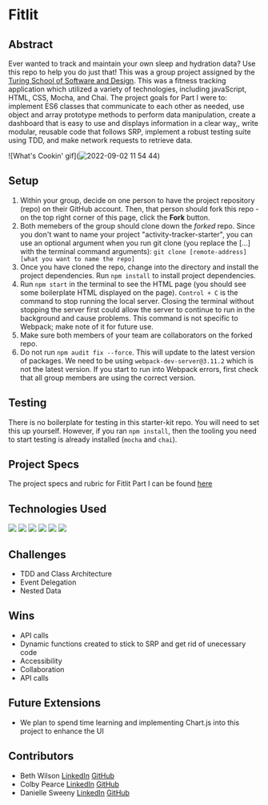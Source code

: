 # Fitlit

## Abstract
Ever wanted to track and maintain your own sleep and hydration data? Use this repo to help you do just that! This was a group project assigned by the [Turing School of Software and Design](https://turing.edu/). This was a fitness tracking application which utilized a variety of technologies, including javaScript, HTML, CSS, Mocha, and Chai. The project goals for Part I were to: implement ES6 classes that communicate to each other as needed, use object and array prototype methods to perform data manipulation, create a dashboard that is easy to use and displays information in a clear way,, write modular, reusable code that follows SRP, implement a robust testing suite using TDD, and make network requests to retrieve data. 

![What's Cookin' gif](![2022-09-02 11 54 44](https://user-images.githubusercontent.com/101376200/188210979-01a7e891-eb82-4d42-9057-2e1d489e9b0b.gif))

## Setup

1. Within your group, decide on one person to have the project repository (repo) on their GitHub account. Then, that person should fork this repo - on the top right corner of this page, click the **Fork** button.
1. Both memebers of the group should clone down the _forked_ repo. Since you don't want to name your project "activity-tracker-starter", you can use an optional argument when you run git clone (you replace the [...] with the terminal command arguments): `git clone [remote-address] [what you want to name the repo]`
1. Once you have cloned the repo, change into the directory and install the project dependencies. Run `npm install` to install project dependencies.
1. Run `npm start` in the terminal to see the HTML page (you should see some boilerplate HTML displayed on the page).  `Control + C` is the command to stop running the local server.  Closing the terminal without stopping the server first could allow the server to continue to run in the background and cause problems. This command is not specific to Webpack; make note of it for future use.   
1. Make sure both members of your team are collaborators on the forked repo.  
1. Do not run `npm audit fix --force`.  This will update to the latest version of packages.  We need to be using `webpack-dev-server@3.11.2` which is not the latest version.  If you start to run into Webpack errors, first check that all group members are using the correct version.  

## Testing

There is no boilerplate for testing in this starter-kit repo. You will need to set this up yourself. However, if you ran `npm install`, then the tooling you need to start testing is already installed (`mocha` and `chai`).

## Project Specs
The project specs and rubric for Fitlit Part I can be found [here](https://frontend.turing.edu/projects/Fitlit-part-one.html)

## Technologies Used
 <p>
   <img src="https://img.shields.io/badge/JavaScript-F7DF1E?style=for-the-badge&logo=javascript&logoColor=black"/>
   <img src="https://img.shields.io/badge/HTML5-E34F26?style=for-the-badge&logo=html5&logoColor=white"/>
   <img src="https://img.shields.io/badge/CSS3-1572B6?style=for-the-badge&logo=css3&logoColor=white"/>
   <img src="https://img.shields.io/badge/Mocha-8D6748?style=for-the-badge&logo=Mocha&logoColor=white"/>
   <img src="https://img.shields.io/badge/Chai-A30701?style=for-the-badge&logo=chai&logoColor=white"/>
   <img src="https://img.shields.io/badge/npm-CB3837?style=for-the-badge&logo=npm&logoColor=white"/>
 </p>
 
 ## Challenges
- TDD and Class Architecture
- Event Delegation
- Nested Data

## Wins
- API calls
- Dynamic functions created to stick to SRP and get rid of unecessary code
- Accessibility
- Collaboration
- API calls

## Future Extensions
- We plan to spend time learning and implementing Chart.js into this project to enhance the UI

## Contributors
- Beth Wilson [LinkedIn](https://www.linkedin.com/in/beth-wilson-92594284/) [GitHub](https://github.com/BethWProjects)
- Colby Pearce [LinkedIn](https://www.linkedin.com/in/colby-pearce1/) [GitHub](https://github.com/Crpearce)
- Danielle Sweeny [LinkedIn](https://www.linkedin.com/in/danielle-sweeny-75b50b84/) [GitHub](https://github.com/dsweeny1)

